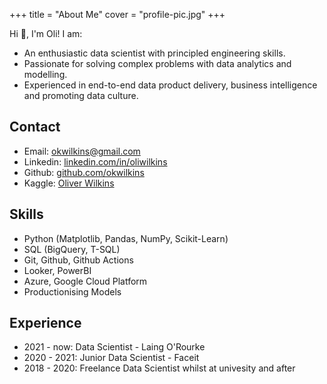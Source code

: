 +++
title = "About Me"
cover = "profile-pic.jpg"
+++

Hi 👋, I'm Oli! I am:
- An enthusiastic data scientist with principled engineering skills.
- Passionate for solving complex problems with data analytics and modelling.
- Experienced in end-to-end data product delivery, business intelligence and promoting data culture.

## Contact
- Email: [okwilkins@gmail.com](mailto:okwilkins@gmail.com)
- Linkedin: [linkedin.com/in/oliwilkins](https://www.linkedin.com/in/oliwilkins)
- Github: [github.com/okwilkins](https://github.com/okwilkins)
- Kaggle: [Oliver Wilkins](https://www.kaggle.com/homelesssandwich)

## Skills
- Python (Matplotlib, Pandas, NumPy, Scikit-Learn)
- SQL (BigQuery, T-SQL)
- Git, Github, Github Actions
- Looker, PowerBI
- Azure, Google Cloud Platform
- Productionising Models

## Experience
- 2021 - now: Data Scientist - Laing O'Rourke
- 2020 - 2021: Junior Data Scientist - Faceit
- 2018 - 2020: Freelance Data Scientist whilst at univesity and after

